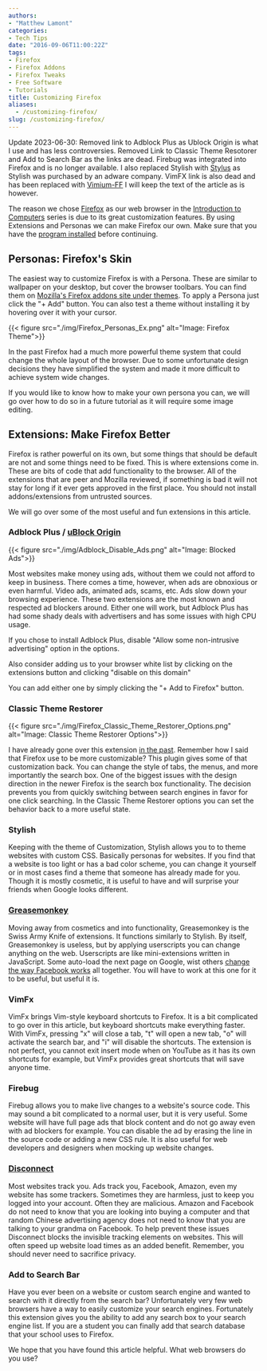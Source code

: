 ```yaml
---
authors: 
- "Matthew Lamont"
categories:
- Tech Tips
date: "2016-09-06T11:00:22Z"
tags:
- Firefox
- Firefox Addons
- Firefox Tweaks
- Free Software
- Tutorials
title: Customizing Firefox
aliases:
  - /customizing-firefox/
slug: /customizing-firefox/
---
```


Update 2023-06-30: Removed link to Adblock Plus as Ublock Origin is what I use and has less controversies. Removed Link to Classic Theme Resotorer and Add to Search Bar as the links are dead. Firebug was integrated into Firefox and is no longer available. I also replaced Stylish with [Stylus](https://addons.mozilla.org/en-US/firefox/addon/styl-us/) as Stylish was purchased by an adware company. VimFX link is also dead and has been replaced with [Vimium-FF](https://addons.mozilla.org/en-US/firefox/addon/vimium-ff/) I will keep the text of the article as is however.

The reason we chose [Firefox](https://www.mozilla.org/en-US/firefox/new/) as our web browser in the [Introduction to Computers](https://www.blog.mattlamont.com/internet-introduction-computers/) series is due to its great customization features. By using Extensions and Personas we can make Firefox our own. Make sure that you have the [program installed](https://www.blog.mattlamont.com/internet-introduction-computers/#Installing-Firefox) before continuing.

## Personas: Firefox's Skin

The easiest way to customize Firefox is with a Persona. These are similar to wallpaper on your desktop, but cover the browser toolbars. You can find them on [Mozilla's Firefox addons site under themes](https://addons.mozilla.org/en-US/firefox/themes/). To apply a Persona just click the "+ Add" button. You can also test a theme without installing it by hovering over it with your cursor.

{{< figure src="./img/Firefox_Personas_Ex.png" alt="Image: Firefox Theme">}}

In the past Firefox had a much more powerful theme system that could change the whole layout of the browser. Due to some unfortunate design decisions they have simplified the system and made it more difficult to achieve system wide changes.

If you would like to know how to make your own persona you can, we will go over how to do so in a future tutorial as it will require some image editing.

## Extensions: Make Firefox Better

Firefox is rather powerful on its own, but some things that should be default are not and some things need to be fixed. This is where extensions come in. These are bits of code that add functionality to the browser. All of the extensions that are peer and Mozilla reviewed, if something is bad it will not stay for long if it ever gets approved in the first place. You should not install addons/extensions from untrusted sources.

We will go over some of the most useful and fun extensions in this article.

### Adblock Plus / [uBlock Origin](https://addons.mozilla.org/en-US/firefox/addon/ublock-origin/)</a>

{{< figure src="./img/Adblock_Disable_Ads.png" alt="Image: Blocked Ads">}}

Most websites make money using ads, without them we could not afford to keep in business. There comes a time, however, when ads are obnoxious or even harmful. Video ads, animated ads, scams, etc. Ads slow down your browsing experience. These two extensions are the most known and respected ad blockers around. Either one will work, but Adblock Plus has had some shady deals with advertisers and has some issues with high CPU usage.

If you chose to install Adblock Plus, disable "Allow some non-intrusive advertising" option in the options.

Also consider adding us to your browser white list by clicking on the extensions button and clicking "disable on this domain"

You can add either one by simply clicking the "+ Add to Firefox" button.

### Classic Theme Restorer

{{< figure src="./img/Firefox_Classic_Theme_Restorer_Options.png" alt="Image: Classic Theme Restorer Options">}}

I have already gone over this extension [in the past](https://www.blog.mattlamont.com/how-to-restore-the-old-firefox-look-to-firefox-29/)</a>. Remember how I said that Firefox use to be more customizable? This plugin gives some of that customization back. You can change the style of tabs, the menus, and more importantly the search box. One of the biggest issues with the design direction in the newer Firefox is the search box functionality. The decision prevents you from quickly switching between search engines in favor for one click searching. In the Classic Theme Restorer options you can set the behavior back to a more useful state.

### Stylish
Keeping with the theme of Customization, Stylish allows you to to theme websites with custom CSS. Basically personas for websites. If you find that a website is too light or has a bad color scheme, you can change it yourself or in most cases find a theme that someone has already made for you. Though it is mostly cosmetic, it is useful to have and will surprise your friends when Google looks different.

### [Greasemonkey](https://addons.mozilla.org/en-US/firefox/addon/greasemonkey/)

Moving away from cosmetics and into functionality, Greasemonkey is the Swiss Army Knife of extensions. It functions similarly to Stylish. By itself, Greasemonkey is useless, but by applying userscripts you can change anything on the web. Userscripts are like mini-extensions written in JavaScript. Some auto-load the next page on Google, wist others [change the way Facebook works](http://socialfixer.com/download.html) all together. You will have to work at this one for it to be useful, but useful it is.

### VimFx

VimFx brings Vim-style keyboard shortcuts to Firefox. It is a bit complicated to go over in this article, but keyboard shortcuts make everything faster. With VimFx, pressing "x" will close a tab, "t" will open a new tab, "o" will activate the search bar, and "i" will disable the shortcuts. The extension is not perfect, you cannot exit insert mode when on YouTube as it has its own shortcuts for example, but VimFx provides great shortcuts that will save anyone time.

### Firebug

Firebug allows you to make live changes to a website's source code. This may sound a bit complicated to a normal user, but it is very useful. Some website will have full page ads that block content and do not go away even with ad blockers for example. You can disable the ad by erasing the line in the source code or adding a new CSS rule. It is also useful for web developers and designers when mocking up website changes.

### [Disconnect](https://addons.mozilla.org/en-US/firefox/addon/disconnect/)

Most websites track you. Ads track you, Facebook, Amazon, even my website has some trackers. Sometimes they are harmless, just to keep you logged into your account. Often they are malicious. Amazon and Facebook do not need to know that you are looking into buying a computer and that random Chinese advertising agency does not need to know that you are talking to your grandma on Facebook. To help prevent these issues Disconnect blocks the invisible tracking elements on websites. This will often speed up website load times as an added benefit. Remember, you should never need to sacrifice privacy.

### Add to Search Bar

Have you ever been on a website or custom search engine and wanted to search with it directly from the search bar? Unfortunately very few web browsers have a way to easily customize your search engines. Fortunately this extension gives you the ability to add any search box to your search engine list. If you are a student you can finally add that search database that your school uses to Firefox.

We hope that you have found this article helpful. What web browsers do you use?